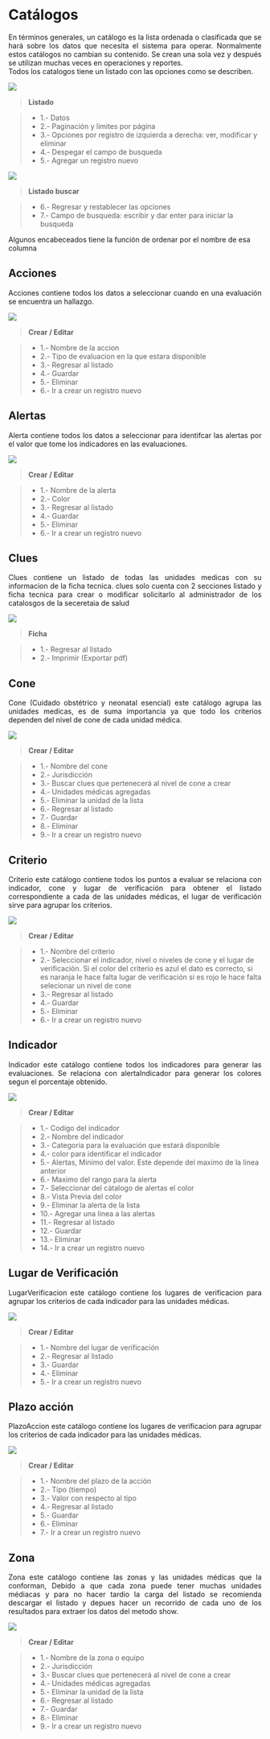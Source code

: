 # Catálogos


<p style="text-align: justify;">
En términos generales, un catálogo es la lista ordenada o clasificada que se hará sobre los datos que necesita el sistema para operar. Normalmente estos catálogos no cambian su contenido. Se crean una sola vez y después se utilizan muchas veces en operaciones y reportes.
<br>
Todos los catalogos tiene un listado con las opciones como se describen. 
<br>
</p>

![](images/catalogo_lista.png)

>**Listado**

> - 1.- Datos
> - 2.- Paginación y limites por página
> - 3.- Opciones por registro de izquierda a derecha: ver, modificar y eliminar
> - 4.- Despegar el campo de busqueda
> - 5.- Agregar un registro nuevo

![](images/catalogo_lista_buscar.png)

>**Listado buscar**

> - 6.- Regresar y restablecer las opciones
> - 7.- Campo de busqueda: escribir y dar enter para iniciar la busqueda


Algunos encabeceados tiene la función de ordenar por el nombre de esa columna

## Acciones


<p style="text-align: justify;">
Acciones contiene todos los datos a seleccionar cuando en una evaluación se encuentra un hallazgo. 
</p>

![](images/accion.png)

>**Crear / Editar**

> - 1.- Nombre de la accion
> - 2.- Tipo de evaluacion en la que estara disponible
> - 3.- Regresar al listado
> - 4.- Guardar 
> - 5.- Eliminar
> - 6.- Ir a crear un registro nuevo

## Alertas


<p style="text-align: justify;">
Alerta contiene todos los datos a seleccionar para identifcar las alertas por el valor que tome los indicadores en las evaluaciones. 
</p>


![](images/alerta.png)

>**Crear / Editar**

> - 1.- Nombre de la alerta
> - 2.- Color 
> - 3.- Regresar al listado
> - 4.- Guardar 
> - 5.- Eliminar
> - 6.- Ir a crear un registro nuevo

## Clues


<p style="text-align: justify;">
Clues contiene un listado de todas las unidades medicas con su informacion de la ficha tecnica. clues solo cuenta con 2 secciones listado y ficha tecnica para 
crear o modificar solicitarlo al administrador de los catalosgos de la seceretaia de salud
</p>

![](images/clues.png)

>**Ficha**

> - 1.- Regresar al listado
> - 2.- Imprimir (Exportar pdf) 

## Cone


<p style="text-align: justify;">
Cone (Cuidado obstétrico y neonatal esencial) este catálogo agrupa las unidades medicas, es de suma importancia ya que todo los criterios dependen del nivel de cone de cada unidad médica. 
</p>

![](images/cone.png)

>**Crear / Editar**

> - 1.- Nombre del cone
> - 2.- Jurisdicción 
> - 3.- Buscar clues que pertenecerá al nivel de cone a crear
> - 4.- Unidades médicas agregadas 
> - 5.- Eliminar la unidad de la lista 
> - 6.- Regresar al listado
> - 7.- Guardar 
> - 8.- Eliminar
> - 9.- Ir a crear un registro nuevo

## Criterio


<p style="text-align: justify;">
Criterio este catálogo contiene todos los puntos a evaluar se relaciona con indicador, cone y lugar de verificación para obtener el listado correspondiente a cada de las unidades médicas, el lugar de verificación sirve para agrupar los criterios. 
</p>

![](images/criterio.png)

>**Crear / Editar**

> - 1.- Nombre del criterio
> - 2.- Seleccionar el indicador, nivel o niveles de cone y el lugar de verificación. Si el color del criterio es azul el dato es correcto, si es naranja le hace falta lugar de verificación si es rojo le hace falta selecionar un nivel de cone 
> - 3.- Regresar al listado
> - 4.- Guardar 
> - 5.- Eliminar
> - 6.- Ir a crear un registro nuevo


## Indicador


<p style="text-align: justify;">
Indicador este catálogo contiene todos los indicadores para generar las evaluaciones. Se relaciona con alertaIndicador para generar los colores segun el porcentaje obtenido.
</p>

![](images/indicador.png)

>**Crear / Editar**

> - 1.- Codigo del indicador
> - 2.- Nombre del indicador 
> - 3.- Categoria para la evaluación que estará disponible
> - 4.- color para identificar el indicador
> - 5.- Alertas, Minimo del valor. Este depende del maximo de la linea anterior
> - 6.- Maximo del rango para la alerta 
> - 7.- Seleccionar del cátalogo de alertas el color 
> - 8.- Vista Previa del color
> - 9.- Eliminar la alerta de la lista
> - 10.- Agregar una linea a las alertas
> - 11.- Regresar al listado
> - 12.- Guardar 
> - 13.- Eliminar
> - 14.- Ir a crear un registro nuevo

## Lugar de Verificación


<p style="text-align: justify;">
LugarVerificacion este catálogo contiene los lugares de verificacion para agrupar los criterios de cada indicador para las unidades médicas.
</p>

![](images/lugar.png)

>**Crear / Editar**

> - 1.- Nombre del lugar de verificación
> - 2.- Regresar al listado
> - 3.- Guardar 
> - 4.- Eliminar
> - 5.- Ir a crear un registro nuevo

## Plazo acción


<p style="text-align: justify;">
PlazoAccion este catálogo contiene los lugares de verificacion para agrupar los criterios de cada indicador para las unidades médicas.
</p>

![](images/plazo.png)

>**Crear / Editar**

> - 1.- Nombre del plazo de la acción
> - 2.- Tipo (tiempo)
> - 3.- Valor con respecto al tipo
> - 4.- Regresar al listado
> - 5.- Guardar 
> - 6.- Eliminar
> - 7.- Ir a crear un registro nuevo

## Zona


<p style="text-align: justify;">
Zona este catálogo contiene las zonas y las unidades médicas que la conforman, Debido a que cada zona puede tener muchas unidades médiacas y para no hacer tardio la carga del listado se recomienda descargar el listado y depues hacer un recorrido de cada uno de los resultados para extraer los datos del metodo show.
</p>

![](images/zona.png)

>**Crear / Editar**

> - 1.- Nombre de la zona o equipo
> - 2.- Jurisdicción 
> - 3.- Buscar clues que pertenecerá al nivel de cone a crear
> - 4.- Unidades médicas agregadas 
> - 5.- Eliminar la unidad de la lista 
> - 6.- Regresar al listado
> - 7.- Guardar 
> - 8.- Eliminar
> - 9.- Ir a crear un registro nuevo